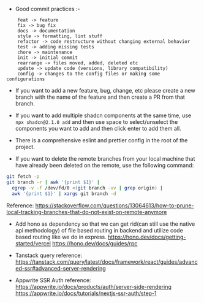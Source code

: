 - Good commit practices :-

```
    feat -> feature
    fix -> bug fix
    docs -> documentation
    style -> formatting, lint stuff
    refactor -> code restructure without changing external behavior
    test -> adding missing tests
    chore -> maintenance
    init -> initial commit
    rearrange -> files moved, added, deleted etc
    update -> update code (versions, library compatibility)
    config -> changes to the config files or making some configurations
```

- If you want to add a new feature, bug, change, etc please create a new branch with the name of the feature and then create a PR from that branch.
- If you want to add multiple shadcn components at the same time, use `npx shadcn@2.1.0 add` and then use space to select/unselect the components you want to add and then click enter to add them all.

- There is a comprehensive eslint and prettier config in the root of the project.

- If you want to delete the remote branches from your local machine that have already been deleted on the remote, use the following command:

```bash
git fetch -p
git branch -r | awk '{print $1}' |
  egrep -v -f /dev/fd/0 <(git branch -vv | grep origin) |
  awk '{print $1}' | xargs git branch -d

```

Reference: https://stackoverflow.com/questions/13064613/how-to-prune-local-tracking-branches-that-do-not-exist-on-remote-anymore

- Add hono as dependency so that we can get rid(can still use the native api methodology) of file based routing in backend and utilize code based routing like we do in express.
  https://hono.dev/docs/getting-started/vercel
  https://hono.dev/docs/guides/rpc

- Tanstack query reference: https://tanstack.com/query/latest/docs/framework/react/guides/advanced-ssr#advanced-server-rendering

- Appwrite SSR Auth reference:
  https://appwrite.io/docs/products/auth/server-side-rendering
  https://appwrite.io/docs/tutorials/nextjs-ssr-auth/step-1
